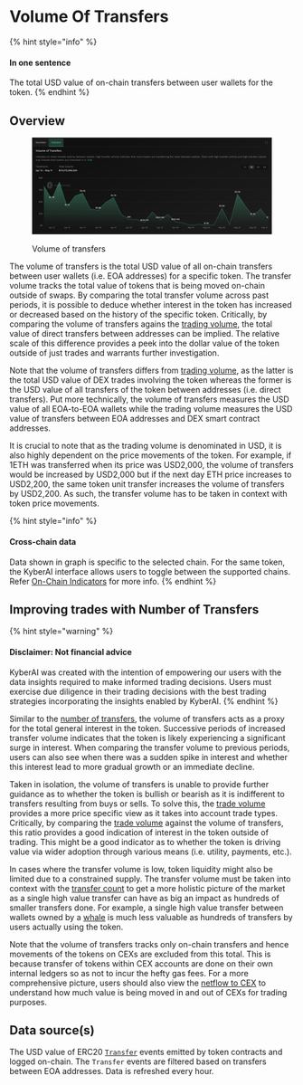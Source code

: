 # Volume Of Transfers

{% hint style="info" %}
#### In one sentence

The total USD value of on-chain transfers between user wallets for the token.
{% endhint %}

## Overview

<figure><img src="../../../../.gitbook/assets/KyberAI_VolOfTransfers.png" alt=""><figcaption><p>Volume of transfers</p></figcaption></figure>

The volume of transfers is the total USD value of all on-chain transfers between user wallets (i.e. EOA addresses) for a specific token. The transfer volume tracks the total value of tokens that is being moved on-chain outside of swaps. By comparing the total transfer volume across past periods, it is possible to deduce whether interest in the token has increased or decreased based on the history of the specific token. Critically, by comparing the volume of transfers agains the [trading volume](trading-volume.md), the total value of direct transfers between addresses can be implied. The relative scale of this difference provides a peek into the dollar value of the token outside of just trades and warrants further investigation.

Note that the volume of transfers differs from [trading volume](trading-volume.md), as the latter is the total USD value of DEX trades involving the token whereas the former is the USD value of all transfers of the token between addresses (i.e. direct transfers). Put more technically, the volume of transfers measures the USD value of all EOA-to-EOA wallets while the trading volume measures the USD value of transfers between EOA addresses and DEX smart contract addresses.

It is crucial to note that as the trading volume is denominated in USD, it is also highly dependent on the price movements of the token. For example, if 1ETH was transferred when its price was USD2,000, the volume of transfers would be increased by USD2,000 but if the next day ETH price increases to USD2,200, the same token unit transfer increases the volume of transfers by USD2,200. As such, the transfer volume has to be taken in context with token price movements.

{% hint style="info" %}
#### Cross-chain data

Data shown in graph is specific to the selected chain. For the same token, the KyberAI interface allows users to toggle between the supported chains. Refer [On-Chain Indicators](./) for more info.
{% endhint %}

## Improving trades with Number of Transfers

{% hint style="warning" %}
#### Disclaimer: Not financial advice

KyberAI was created with the intention of empowering our users with the data insights required to make informed trading decisions. Users must exercise due diligence in their trading decisions with the best trading strategies incorporating the insights enabled by KyberAI.
{% endhint %}

Similar to the [number of transfers](number-of-transfers.md), the volume of transfers acts as a proxy for the total general interest in the token. Successive periods of increased transfer volume indicates that the token is likely experiencing a significant surge in interest. When comparing the transfer volume to previous periods, users can also see when there was a sudden spike in interest and whether this interest lead to more gradual growth or an immediate decline.&#x20;

Taken in isolation, the volume of transfers is unable to provide further guidance as to whether the token is bullish or bearish as it is indifferent to transfers resulting from buys or sells. To solve this, the [trade volume](trading-volume.md) provides a more price specific view as it takes into account trade types. Critically, by comparing the [trade volume](trading-volume.md) against the volume of transfers, this ratio provides a good indication of interest in the token outside of trading. This might be a good indicator as to whether the token is driving value via wider adoption through various means (i.e. utility, payments, etc.).

In cases where the transfer volume is low, token liquidity might also be limited due to a constrained supply. The transfer volume must be taken into context with the [transfer count](number-of-transfers.md) to get a more holistic picture of the market as a single high value transfer can have as big an impact as hundreds of smaller transfers done. For example, a single high value transfer between wallets owned by a [whale](netflow-to-whale-wallets.md) is much less valuable as hundreds of transfers by users actually using the token.

Note that the volume of transfers tracks only on-chain transfers and hence movements of the tokens on CEXs are excluded from this total. This is because transfer of tokens within CEX accounts are done on their own internal ledgers so as not to incur the hefty gas fees. For a more comprehensive picture, users should also view the [netflow to CEX](netflow-to-cex.md) to understand how much value is being moved in and out of CEXs for trading purposes.

## Data source(s)

The USD value of ERC20 [`Transfer`](https://docs.openzeppelin.com/contracts/4.x/api/token/erc20#IERC20-Transfer-address-address-uint256-) events emitted by token contracts and logged on-chain. The `Transfer` events are filtered based on transfers between EOA addresses. Data is refreshed every hour.
